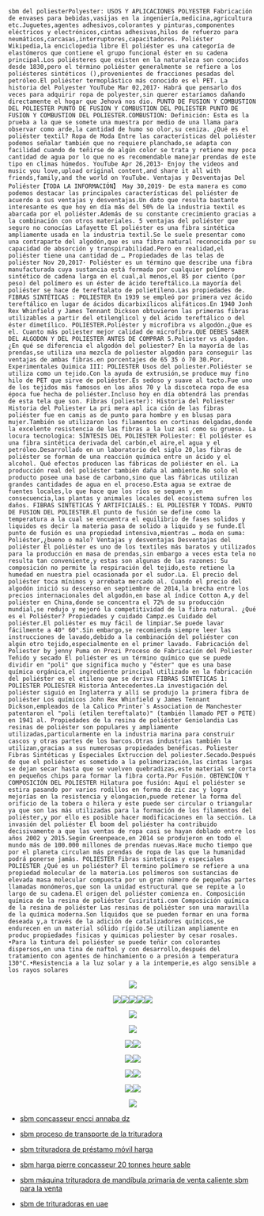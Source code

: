 
```
sbm del poliesterPolyester: USOS Y APLICACIONES POLYESTER Fabricación de envases para bebidas,vasijas en la ingeniería,medicina,agricultura etc.Juguetes,agentes adhesivos,colorantes y pinturas,componentes eléctricos y electrónicos,cintas adhesivas,hilos de refuerzo para neumáticos,carcasas,interruptores,capacitadores. Poliéster Wikipedia,la enciclopedia libre El poliéster es una categoría de elastómeros que contiene el grupo funcional éster en su cadena principal.Los poliésteres que existen en la naturaleza son conocidos desde 1830,pero el término poliéster generalmente se refiere a los poliésteres sintéticos (),provenientes de fracciones pesadas del petróleo.El poliéster termoplástico más conocido es el PET. La historia del Polyester YouTube Mar 02,2017· Habrá que pensarlo dos veces para adquirir ropa de polyester,sin querer estaríamos dañando directamente el hogar que Jehová nos dio. PUNTO DE FUSION Y COMBUSTION DEL POLIESTER PUNTO DE FUSION Y COMBUSTION DEL POLIESTER PUNTO DE FUSION Y COMBUSTION DEL POLIESTER.COMBUSTION: Definición: Esta es la prueba a la que se somete una muestra por medio de una llama para observar como arde,la cantidad de humo so olor,su ceniza. ¿Qué es el poliéster textil? Ropa de Moda Entre las características del poliéster podemos señalar también que no requiere planchado,se adapta con facilidad cuando de teñirse de algún color se trata y retiene muy poca cantidad de agua por lo que no es recomendable manejar prendas de este tipo en climas húmedos. YouTube Apr 26,2013· Enjoy the videos and music you love,upload original content,and share it all with friends,family,and the world on YouTube. Ventajas y Desventajas Del Poliéster【TODA LA INFORMACIÓN】 May 30,2019· De esta manera es como podemos destacar las principales características del poliéster de acuerdo a sus ventajas y desventajas.Un dato que resulta bastante interesante es que hoy en día más del 50% de la industria textil es abarcada por el poliéster.Además de su constante crecimiento gracias a la combinación con otros materiales. 5 ventajas del poliéster que seguro no conocías Lafayette El poliéster es una fibra sintética ampliamente usada en la industria textil.Se le suele presentar como una contraparte del algodón,que es una fibra natural reconocida por su capacidad de absorción y transpirabilidad.Pero en realidad,el poliéster tiene una cantidad de … Propiedades de las telas de poliéster Nov 20,2017· Poliéster es un término que describe una fibra manufacturada cuya sustancia está formada por cualquier polímero sintético de cadena larga en el cual,al menos,el 85 por ciento (por peso) del polímero es un éster de ácido tereftálico.La mayoría del poliéster se hace de tereftalato de polietileno.Las propiedades de. FIBRAS SINTÉTICAS : POLIESTER En 1939 se empleó por primera vez ácido tereftálico en lugar de ácidos dicarbixílicos alifáticos.En 1940 Jonh Rex Whinfield y James Tennant Dickson obtuvieron las primeras fibras utilizables a partir del etilenglicol y del ácido tereftálico o del éster dimetílico. POLIESTER.Poliéster y microfibra vs algodón.¿Que es el. Cuanto más poliester mejor calidad de microfibra.QUE DEBES SABER DEL ALGODON Y DEL POLIESTER ANTES DE COMPRAR 5.Poliester vs algodon.¿En qué se diferencia el algodón del poliester? En la mayoría de las prendas,se utiliza una mezcla de poliester algodón para conseguir las ventajas de ambas fibras.en porcentajes de 65 35 ó 70 30.Por. Experimentales Quimica III: POLIESTER Usos del poliester.Poliéster se utiliza como un tejido.Con la ayuda de extrusión,se produce muy fino hilo de PET que sirve de poliéster.Es sedoso y suave al tacto.Fue uno de los tejidos más famosos en los años 70 y la discoteca ropa de esa época fue hecha de poliéster.Incluso hoy en día obtendrá las prendas de esta tela que son. Fibras (poliester): Historia del Poliester Historia del Poliester La pri mera apl ica ción de las fibras poliéster fue en camis as de punto para hombre y en blusas para mujer.También se utilizaron los filamentos en cortinas delgadas,donde la excelente resistencia de las fibras a la luz así como su grueso. La locura tecnologica: SÍNTESIS DEL POLIESTER Poliester: El poliéster es una fibra sintética derivada del carbón,el aire,el agua y el petróleo.Desarrollado en un laboratorio del siglo 20,las fibras de poliéster se forman de una reacción química entre un ácido y el alcohol. Qué efectos producen las fábricas de poliéster en el. La producción real del poliéster también daña al ambiente.No solo el producto posee una base de carbono,sino que las fábricas utilizan grandes cantidades de agua en el proceso.Esta agua se extrae de fuentes locales,lo que hace que los ríos se sequen y,en consecuencia,las plantas y animales locales del ecosistema sufren los daños. FIBRAS SINTETICAS Y ARTIFICIALES.: EL POLIESTER Y TODAS. PUNTO DE FUSION DEL POLIESTER.El punto de fusión se define como la temperatura a la cual se encuentra el equilibrio de fases solidos y liquidos es decir la materia pasa de solido a liquido y se funde.El punto de fusión es una propiedad intensiva,mientras … moda en suma: Poliéster,¿bueno o malo? Ventajas y desventajas Desventajas del poliéster El poliéster es uno de los textiles más baratos y utilizados para la producción en masa de prendas,sin embargo a veces esta tela no resulta tan conveniente,y estas son algunas de las razones: Su composición no permite la respiración del tejido,esto retiene la humedad en nuestra piel ocasionada por el sudor.La. El precio del poliéster toca mínimos y arrebata mercado al. Cuando el precio del algodón inició su descenso en septiembre de 2014,la brecha entre los precios internacionales del algodón,en base al índice Cotton A,y del poliéster en China,donde se concentra el 72% de su producción mundial,se redujo y mejoró la competitividad de la fibra natural. ¿Qué es el Poliéster? Propiedades y cuidado Campz.es Cuidado del poliéster.El poliéster es muy fácil de limpiar.Se puede lavar fácilmente a 40° 60°.Sin embargo,se recomienda siempre leer las instrucciones de lavado,debido a la combinación del poliéster con algún otro tejido,especialmente en el primer lavado. Fabricación del Poliester by jenny Puma on Prezi Proceso de Fabricación del Poliester Teñido y secado El poliéster es un término químico que se puede dividir en "poli" que significa mucho y "éster" que es una base química orgánica,el ingrediente principal utilizado en la fabricación del poliéster es el etileno que se deriva FIBRAS SINTÉTICAS 1: POLIESTER POLIESTER Historia Antecedentes.La investigación del poliéster siguió en Inglaterra y allí se produjo la primera fibra de poliéster Los químicos John Rex Whinfield y James Tennant Dickson,empleados de la Calico Printer`s Association de Manchester patentaron el "poli (etilen tereftalato)" (también llamado PET o PETE) en 1941 al. Propiedades de la resina de poliéster Geniolandia Las resinas de poliéster son populares y ampliamente utilizadas,particularmente en la industria marina para construir cascos y otras partes de los barcos.Otras industrias también la utilizan,gracias a sus numerosas propiedades benéficas. Poliester Fibras Sintéticas y Especiales Extruccion del poliester.Secado.Después de que el poliéster es sometido a la polimerización,las cintas largas se dejan secar hasta que se vuelven quebradizas,este material se corta en pequeños chips para formar la fibra corta.Por Fusión. OBTENCIÓN Y COMPOSICIÓN DEL POLIESTER Hilatura poe fusión: Aquí el poliéster se estira pasando por varios rodillos en forma de zic zac y logra mejorías en la resistencia y elongacion,puede retener la forma del orificio de la tobera o hilera y este puede ser circular o triangular ya que son las más utilizadas para la formación de los filamentos del poliéster,y por ello es posible hacer modificaciones en la sección. La invasión del poliéster El boom del poliéster ha contribuido decisivamente a que las ventas de ropa casi se hayan doblado entre los años 2002 y 2015.Según Greenpeace,en 2014 se produjeron en todo el mundo más de 100.000 millones de prendas nuevas.Hace mucho tiempo que por el planeta circulan más prendas de ropa de las que la humanidad podrá ponerse jamás. POLIESTER Fibras sinteticas y especiales POLIESTER ¿Qué es un poliéster? El termino polímero se refiere a una propiedad molecular de la materia.Los polímeros son sustancias de elevada masa molecular compuesta por un gran número de pequeñas partes llamadas monómeros,que son la unidad estructural que se repite a lo largo de su cadena.El origen del poliéster comienza en. Composición química de la resina de poliéster Cusiritati.com Composición química de la resina de poliéster Las resinas de poliéster son una maravilla de la química moderna.Son líquidos que se pueden formar en una forma deseada y,a través de la adición de catalizadores químicos,se endurecen en un material sólido rígido.Se utilizan ampliamente en produc propiedades fisicas y quimicas poliester by cesar rosales. •Para la tintura del poliéster se puede teñir con colorantes dispersos,en una tina de naftol y con desarrollo,después del tratamiento con agentes de hinchamiento o a presión a temperatura 130°C.•Resistencia a la luz solar y a la intemperie,es algo sensible a los rayos solares 
```

<div align="center">

<a href="https://es-crusher.shibang-china.com/github&k=sbm+del+poliester"><img src="https://static.shibang-china.com/es/crusher/logo.jpg"></a>

<a href="https://es-crusher.shibang-china.com/github&k=sbm+del+poliester"><img src="https://static.shibang-china.com/es/crusher/index.jpg"></a><a href="https://es-crusher.shibang-china.com/material.htmlgithub&k=sbm+del+poliester"><img src="https://static.shibang-china.com/es/crusher/material.jpg"></a><a href="https://es-crusher.shibang-china.com/application.htmlgithub&k=sbm+del+poliester"><img src="https://static.shibang-china.com/es/crusher/application.jpg"></a><a href="https://es-crusher.shibang-china.com/aboutus.htmlgithub&k=sbm+del+poliester"><img src="https://static.shibang-china.com/es/crusher/aboutus.jpg"></a><a href="https://es-crusher.shibang-china.com/contact.htmlgithub&k=sbm+del+poliester"><img src="https://static.shibang-china.com/es/crusher/contact.jpg"></a>

<a href="https://es-crusher.shibang-china.com/github&k=sbm+del+poliester"><img src="https://static.shibang-china.com/es/crusher/banner.jpg"></a>

<a href="https://swt.shibang-china.com/github&k=sbm+del+poliester"><img src="https://static.shibang-china.com/es/crusher/text.jpg"></a>

<a href="https://swt.shibang-china.com/github&k=sbm+del+poliester"><img src="https://static.shibang-china.com/es/crusher/chat.jpg"></a><a href="https://es-crusher.shibang-china.com/contact.htmlgithub&k=sbm+del+poliester"><img src="https://static.shibang-china.com/es/crusher/message.jpg"></a>

<a href="https://es-crusher.shibang-china.com/products/pe.htmlgithub&k=sbm+del+poliester"><img src="https://static.shibang-china.com/es/crusher/pe.jpg"></a><a href="https://es-crusher.shibang-china.com/products/pf.htmlgithub&k=sbm+del+poliester"><img src="https://static.shibang-china.com/es/crusher/pf.jpg"></a>

<a href="https://es-crusher.shibang-china.com/products/hpt.htmlgithub&k=sbm+del+poliester"><img src="https://static.shibang-china.com/es/crusher/hpt.jpg"></a><a href="https://es-crusher.shibang-china.com/products/vsi.htmlgithub&k=sbm+del+poliester"><img src="https://static.shibang-china.com/es/crusher/vsi.jpg"></a>

<a href="https://es-crusher.shibang-china.com/products/klv.htmlgithub&k=sbm+del+poliester"><img src="https://static.shibang-china.com/es/crusher/klv.jpg"></a><a href="https://es-crusher.shibang-china.com/products/portable.htmlgithub&k=sbm+del+poliester"><img src="https://static.shibang-china.com/es/crusher/portable.jpg"></a>

<a href="https://swt.shibang-china.com/github&k=sbm+del+poliester"><img src="https://static.shibang-china.com/es/crusher/case.jpg"></a>

</div>


* [sbm concasseur encci annaba dz](sbm%20concasseur%20encci%20annaba%20dz.md)

* [sbm proceso de transporte de la trituradora](sbm%20proceso%20de%20transporte%20de%20la%20trituradora.md)

* [sbm trituradora de préstamo móvil harga](sbm%20trituradora%20de%20pr%C3%A9stamo%20m%C3%B3vil%20harga.md)

* [sbm harga pierre concasseur 20 tonnes heure sable](sbm%20harga%20pierre%20concasseur%2020%20tonnes%20heure%20sable.md)

* [sbm máquina trituradora de mandíbula primaria de venta caliente sbm para la venta](sbm%20m%C3%A1quina%20trituradora%20de%20mand%C3%ADbula%20primaria%20de%20venta%20caliente%20sbm%20para%20la%20venta.md)

* [sbm de trituradoras en uae](sbm%20de%20trituradoras%20en%20uae.md)